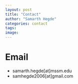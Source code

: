 ```yaml
---
layout: post
title: "Contact"
author: "Samarth Hegde"
categories: contact
tags: 
image: 
---
```


# Email
* samarth.hegde[at]mssm.edu
* samhegde2006[at]gmail.com

